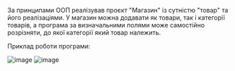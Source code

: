 За принципами ООП реалізував проєкт "Магазин" із сутністю "товар" та його реалізаціями. У магазин можна додавати як товари, так і категорії товарів, а програма за визначальними полями може самостійно розрізняти, до якої категорії який товар належить.

Приклад роботи програми:

![image](https://github.com/user-attachments/assets/3d277c28-ba9c-401a-91ac-d6f43811141d)
![image](https://github.com/user-attachments/assets/47f88a26-3628-4075-a5d6-5aeddc5facc7)
